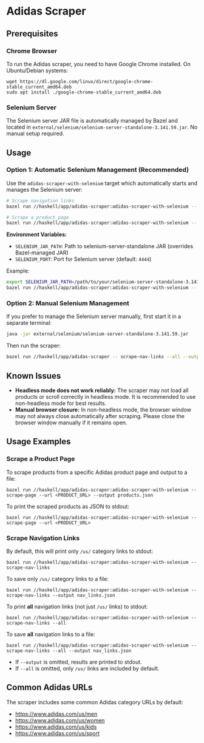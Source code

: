 # Adidas Scraper

## Prerequisites

### Chrome Browser
To run the Adidas scraper, you need to have Google Chrome installed. On Ubuntu/Debian systems:
```
wget https://dl.google.com/linux/direct/google-chrome-stable_current_amd64.deb
sudo apt install ./google-chrome-stable_current_amd64.deb
```

### Selenium Server
The Selenium server JAR file is automatically managed by Bazel and located in `external/selenium/selenium-server-standalone-3.141.59.jar`. No manual setup required.

## Usage

### Option 1: Automatic Selenium Management (Recommended)

Use the `adidas-scraper-with-selenium` target which automatically starts and manages the Selenium server:

```bash
# Scrape navigation links
bazel run //haskell/app/adidas-scraper:adidas-scraper-with-selenium -- scrape-nav-links --all --output nav_links.json

# Scrape a product page
bazel run //haskell/app/adidas-scraper:adidas-scraper-with-selenium -- scrape-page --url <PRODUCT_URL> --output products.json
```

**Environment Variables:**
- `SELENIUM_JAR_PATH`: Path to selenium-server-standalone JAR (overrides Bazel-managed JAR)
- `SELENIUM_PORT`: Port for Selenium server (default: `4444`)

Example:
```bash
export SELENIUM_JAR_PATH=/path/to/your/selenium-server-standalone-3.141.59.jar
bazel run //haskell/app/adidas-scraper:adidas-scraper-with-selenium -- scrape-nav-links --all
```

### Option 2: Manual Selenium Management

If you prefer to manage the Selenium server manually, first start it in a separate terminal:

```bash
java -jar external/selenium/selenium-server-standalone-3.141.59.jar
```

Then run the scraper:

```bash
bazel run //haskell/app/adidas-scraper -- scrape-nav-links --all --output nav_links.json
```

## Known Issues

- **Headless mode does not work reliably:** The scraper may not load all products or scroll correctly in headless mode. It is recommended to use non-headless mode for best results.
- **Manual browser closure:** In non-headless mode, the browser window may not always close automatically after scraping. Please close the browser window manually if it remains open.

## Usage Examples

### Scrape a Product Page

To scrape products from a specific Adidas product page and output to a file:

```
bazel run //haskell/app/adidas-scraper:adidas-scraper-with-selenium -- scrape-page --url <PRODUCT_URL> --output products.json
```

To print the scraped products as JSON to stdout:

```
bazel run //haskell/app/adidas-scraper:adidas-scraper-with-selenium -- scrape-page --url <PRODUCT_URL>
```

### Scrape Navigation Links

By default, this will print only `/us/` category links to stdout:

```
bazel run //haskell/app/adidas-scraper:adidas-scraper-with-selenium -- scrape-nav-links
```

To save only `/us/` category links to a file:

```
bazel run //haskell/app/adidas-scraper:adidas-scraper-with-selenium -- scrape-nav-links --output nav_links.json
```

To print **all** navigation links (not just `/us/` links) to stdout:

```
bazel run //haskell/app/adidas-scraper:adidas-scraper-with-selenium -- scrape-nav-links --all
```

To save **all** navigation links to a file:

```
bazel run //haskell/app/adidas-scraper:adidas-scraper-with-selenium -- scrape-nav-links --all --output nav_links.json
```

- If `--output` is omitted, results are printed to stdout.
- If `--all` is omitted, only `/us/` links are included by default.

## Common Adidas URLs

The scraper includes some common Adidas category URLs by default:
- https://www.adidas.com/us/men
- https://www.adidas.com/us/women
- https://www.adidas.com/us/kids
- https://www.adidas.com/us/sport 